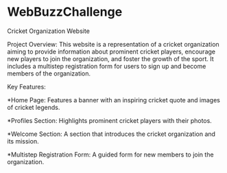 # WebBuzzChallenge

Cricket Organization Website 

Project Overview:
This website is a representation of a cricket organization aiming to provide information about prominent cricket players, encourage new players to join the organization, and foster the growth of the sport. It includes a multistep registration form for users to sign up and become members of the organization.

Key Features:

*Home Page: Features a banner with an inspiring cricket quote and images of cricket legends.

*Profiles Section: Highlights prominent cricket players with their photos.

*Welcome Section: A section that introduces the cricket organization and its mission.

*Multistep Registration Form: A guided form for new members to join the organization.
